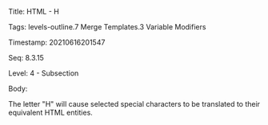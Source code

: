 Title:  HTML - H

Tags:   levels-outline.7 Merge Templates.3 Variable Modifiers

Timestamp: 20210616201547

Seq:    8.3.15

Level:  4 - Subsection

Body: 

The letter "H" will cause selected special characters to be translated to their equivalent HTML entities.

